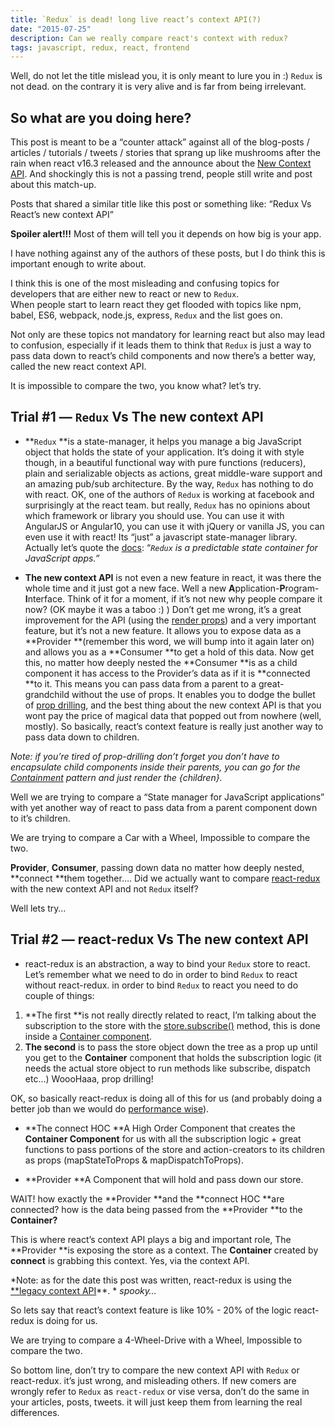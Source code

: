 ```yaml
---
title: `Redux` is dead! long live react’s context API(?)
date: "2015-07-25"
description: Can we really compare react's context with redux?
tags: javascript, redux, react, frontend
---
```


Well, do not let the title mislead you, it is only meant to lure you in :) 
`Redux` is not dead. on the contrary it is very alive and is far from being irrelevant.

## So what are you doing here?

This post is meant to be a “counter attack” against all of the blog-posts / articles / tutorials / tweets / stories that sprang up like mushrooms after the rain when react v16.3 released and the announce about the [New Context API](https://reactjs.org/blog/2018/03/29/react-v-16-3.html).
And shockingly this is not a passing trend, people still write and post about this match-up.

Posts that shared a similar title like this post or something like:
“Redux Vs React’s new context API”

**Spoiler alert!!!**
Most of them will tell you it depends on how big is your app.

I have nothing against any of the authors of these posts, but I do think this is important enough to write about.

I think this is one of the most misleading and confusing topics for developers that are either new to react or new to `Redux`.   
When people start to learn react they get flooded with topics like npm, babel, ES6, webpack, node.js, express, `Redux` and the list goes on.

Not only are these topics not mandatory for learning react but also may lead to confusion, especially if it leads them to think that `Redux` is just a way to pass data down to react’s child components and now there’s a better way, called the new react context API.

It is impossible to compare the two, you know what? let’s try.

## Trial #1 — `Redux` Vs The new context API

* **`Redux` **is a state-manager, it helps you manage a big JavaScript object that holds the state of your application.
It’s doing it with style though, in a beautiful functional way with pure functions (reducers), plain and serializable objects as actions, great middle-ware support and an amazing pub/sub architecture.
By the way, `Redux` has nothing to do with react. OK, one of the authors of `Redux` is working at facebook and surprisingly at the react team. but really, `Redux` has no opinions about which framework or library you should use.
You can use it with AngularJS or Angular10, you can use it with jQuery or vanilla JS, you can even use it with react! Its “just” a javascript state-manager library.
Actually let’s quote the [docs](https://redux.js.org/):
“*`Redux` is a predictable state container for JavaScript apps.”*

* **The new context API** is not even a new feature in react, it was there the whole time and it just got a new face. Well a new **A**pplication-**P**rogram-**I**nterface. Think of it for a moment, if it’s not new why people compare it now? (OK maybe it was a taboo :) )
Don’t get me wrong, it’s a great improvement for the API (using the [render props](https://reactjs.org/docs/render-props.html)) and a very important feature, but it’s not a new feature.
It allows you to expose data as a **Provider **(remember this word, we will bump into it again later on) and allows you as a **Consumer **to get a hold of this data.
Now get this, no matter how deeply nested the **Consumer **is as a child component it has access to the Provider’s data as if it is **connected **to it. This means you can pass data from a parent to a great-grandchild without the use of props.
It enables you to dodge the bullet of [prop drilling](https://blog.kentcdodds.com/prop-drilling-bb62e02cb691), and the best thing about the new context API is that you wont pay the price of magical data that popped out from nowhere (well, mostly).
So basically, react’s context feature is really just another way to pass data down to children.

*Note: if you’re tired of prop-drilling don’t forget you don’t have to encapsulate child components inside their parents, you can go for the [Containment](https://reactjs.org/docs/composition-vs-inheritance.html#containment) pattern and just render the {children}.*

Well we are trying to compare a “State manager for JavaScript applications” with yet another way of react to pass data from a parent component down to it’s children.

We are trying to compare a Car with a Wheel, Impossible to compare the two.

**Provider**, **Consumer**, passing down data no matter how deeply nested, **connect **them together…. Did we actually want to compare [react-redux](https://redux.js.org/basics/usage-with-react) with the new context API and not `Redux` itself?

Well lets try…

## Trial #2 — react-redux Vs The new context API

* react-redux is an abstraction, a way to bind your `Redux` store to react.
Let’s remember what we need to do in order to bind `Redux` to react without react-redux.
in order to bind `Redux` to react you need to do couple of things:
1. **The first **is not really directly related to react, I’m talking about the subscription to the store with the [store.subscribe()](https://redux.js.org/api-reference/store#subscribe-listener) method, this is done inside a [Container component](https://redux.js.org/basics/usage-with-react#implementing-container-components).
2. **The second** is to pass the store object down the tree as a prop up until you get to the **Container** component that holds the subscription logic (it needs the actual store object to run methods like subscribe, dispatch etc…)
WoooHaaa, prop drilling!

OK, so basically react-redux is doing all of this for us (and probably doing a better job than we would do [performance wise](https://redux.js.org/basics/usage-with-react#presentational-and-container-components)).

* **The connect HOC
**A High Order Component that creates the **Container Component** for us with all the subscription logic + great functions to pass portions of the store and action-creators to its children as props (mapStateToProps & mapDispatchToProps).

* **Provider
**A Component that will hold and pass down our store.

WAIT! how exactly the **Provider **and the **connect HOC **are connected? how is the data being passed from the **Provider **to the **Container?**

This is where react’s context API plays a big and important role,
The **Provider **is exposing the store as a context.
The **Container** created by **connect** is grabbing this context.
Yes, via the context API.

*Note: as for the date this post was written, react-redux is using the [**legacy context API](https://reactjs.org/docs/legacy-context.html)**. *
*spooky…*

So lets say that react’s context feature is like 10% - 20% of the logic react-redux is doing for us.

We are trying to compare a 4-Wheel-Drive with a Wheel, Impossible to compare the two.

So bottom line, don’t try to compare the new context API with `Redux` or react-redux. it’s just wrong, and misleading others.
If new comers are wrongly refer to `Redux` as `react-redux` or vise versa, don’t do the same in your articles, posts, tweets. it will just keep them from learning the real differences.
